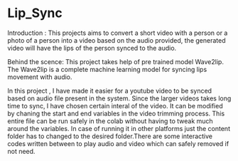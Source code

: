 # Lip_Sync

Introduction :
  This projects aims to convert a short video with a person or a photo of a person into a video based on the audio provided, the generated video will have the lips of the person synced to the audio.

Behind the scence:
  This project takes help of pre trained model Wave2lip. The Wave2lip is a complete machine learning model for syncing lips movement with audio.

  In this project , I have made it easier for a youtube video to be synced based on audio file present in the system. Since the larger videos takes long time to sync, I have chosen certain interal of the video. It can be modified by chaning the start and end variables in the video trimming process.
  This entire file can be run safely in the colab without having to tweak much around the variables. In case of running it in other platforms just the content folder has to changed to the desired folder.There are some interactive codes written between to play audio and video which can safely removed if not need.

